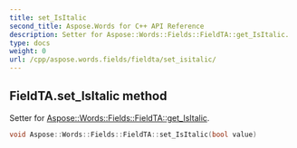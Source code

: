 ```yaml
---
title: set_IsItalic
second_title: Aspose.Words for C++ API Reference
description: Setter for Aspose::Words::Fields::FieldTA::get_IsItalic. 
type: docs
weight: 0
url: /cpp/aspose.words.fields/fieldta/set_isitalic/
---
```

## FieldTA.set_IsItalic method


Setter for [Aspose::Words::Fields::FieldTA::get_IsItalic](./get_isitalic/).

```cpp
void Aspose::Words::Fields::FieldTA::set_IsItalic(bool value)
```

